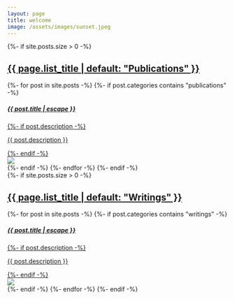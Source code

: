 ```yaml
---
layout: page
title: welcome
image: /assets/images/sunset.jpeg
---
```


<div class="row align-items-center-top">
    <!-- Publications -->
    <div class="col-md-6 mb-6 mb-md-0">
        {%- if site.posts.size > 0 -%}
            <a href="/research/" class="card-link">
                <div class="modern-card mb-1">
                    <h2 class="card-title text-center">{{ page.list_title | default: "Publications" }}</h2>
                </div>
            </a>
            {%- for post in site.posts -%}
                {%- if post.categories contains "publications" -%}
                    <a href="{{ post.url | relative_url }}" class="card-link">
                        <div class="modern-card" style="width: 100%;">
                            <div class="card-body">
                                <h5 class="card-title">{{ post.title | escape }}</h5>
                                {%- if post.description -%}
                                    <p class="card-text"> {{ post.description }}</p>
                                {%- endif -%}    
                                <img class="center" style="display:block; margin-left: auto; max-width: 100%; margin-right: auto; max-height: 200px;" src="{{ post.image }}">
                            </div>
                        </div>
                    </a>
                {%- endif -%}
            {%- endfor -%}
        {%- endif -%}
    </div>
    <!-- Writings -->
    <div class="col-md-6 mb-6 mb-md-0">
        {%- if site.posts.size > 0 -%}
            <a href="/writings/" class="card-link">
                <div class="modern-card mb-1">
                    <div class="caption">
                        <h2 class="card-title text-center">{{ page.list_title | default: "Writings" }}</h2>
                    </div>
                </div>
            </a>
            {%- for post in site.posts -%}
                {%- if post.categories contains "writings" -%}
                    <a href="{{ post.url | relative_url }}" class="card-link">
                        <div class="modern-card" style="width: 100%;">
                            <div class="card-body">
                                <h5 class="card-title">{{ post.title | escape }}</h5>
                                {%- if post.description -%}
                                    <p class="card-text"> {{ post.description }}</p>
                                {%- endif -%}    
                                <img class="center" style="display:block; margin-left: auto; max-width: 100%; margin-right: auto; max-height: 200px;" src="{{ post.image }}">
                            </div>
                        </div>
                    </a>
                {%- endif -%}
            {%- endfor -%}
        {%- endif -%}
    </div>
</div>